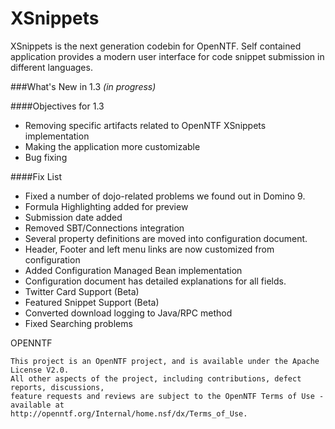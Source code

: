 XSnippets
=========

XSnippets is the next generation codebin for OpenNTF. Self contained application provides a modern user interface for code snippet submission in different languages.


###What's New in 1.3 *(in progress)*

####Objectives for 1.3

- Removing specific artifacts related to OpenNTF XSnippets implementation
- Making the application more customizable
- Bug fixing


####Fix List

- Fixed a number of dojo-related problems we found out in Domino 9.
- Formula Highlighting added for preview
- Submission date added
- Removed SBT/Connections integration
- Several property definitions are moved into configuration document.
- Header, Footer and left menu links are now customized from configuration
- Added Configuration Managed Bean implementation
- Configuration document has detailed explanations for all fields.
- Twitter Card Support (Beta)
- Featured Snippet Support (Beta)
- Converted download logging to Java/RPC method
- Fixed Searching problems




OPENNTF

    This project is an OpenNTF project, and is available under the Apache License V2.0.  
    All other aspects of the project, including contributions, defect reports, discussions, 
    feature requests and reviews are subject to the OpenNTF Terms of Use - available at 
    http://openntf.org/Internal/home.nsf/dx/Terms_of_Use.
